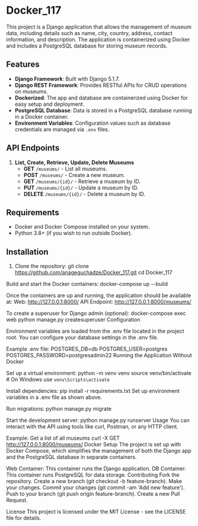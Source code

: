 # Docker_117

This project is a Django application that allows the management of museum data, including details such as name, city, country, address, contact information, and description. The application is containerized using Docker and includes a PostgreSQL database for storing museum records.

## Features

- **Django Framework**: Built with Django 5.1.7.
- **Django REST Framework**: Provides RESTful APIs for CRUD operations on museums.
- **Dockerized**: The app and database are containerized using Docker for easy setup and deployment.
- **PostgreSQL Database**: Data is stored in a PostgreSQL database running in a Docker container.
- **Environment Variables**: Configuration values such as database credentials are managed via `.env` files.

## API Endpoints

1. **List, Create, Retrieve, Update, Delete Museums**
   - **GET** `/museums/` - List all museums.
   - **POST** `/museums/` - Create a new museum.
   - **GET** `/museums/{id}/` - Retrieve a museum by ID.
   - **PUT** `/museums/{id}/` - Update a museum by ID.
   - **DELETE** `/museums/{id}/` - Delete a museum by ID.

## Requirements

- Docker and Docker Compose installed on your system.
- Python 3.8+ (if you wish to run outside Docker).

## Installation

1. Clone the repository:
   git clone https://github.com/anageguchadze/Docker_117.git
   cd Docker_117
   
Build and start the Docker containers:
docker-compose up --build

Once the containers are up and running, the application should be available at:
Web: http://127.0.0.1:8000/
API Endpoint: http://127.0.0.1:8000/museums/

To create a superuser for Django admin (optional):
docker-compose exec web python manage.py createsuperuser
Configuration

Environment variables are loaded from the .env file located in the project root. You can configure your database settings in the .env file.

Example .env file:
POSTGRES_DB=db
POSTGRES_USER=postgres
POSTGRES_PASSWORD=postgresadmin22
Running the Application Without Docker

Set up a virtual environment:
python -m venv venv
source venv/bin/activate  # On Windows use `venv\Scripts\activate`

Install dependencies:
pip install -r requirements.txt
Set up environment variables in a .env file as shown above.

Run migrations:
python manage.py migrate

Start the development server:
python manage.py runserver
Usage
You can interact with the API using tools like curl, Postman, or any HTTP client.

Example: Get a list of all museums
curl -X GET http://127.0.0.1:8000/museums/
Docker Setup
The project is set up with Docker Compose, which simplifies the management of both the Django app and the PostgreSQL database in separate containers.

Web Container: This container runs the Django application.
DB Container: This container runs PostgreSQL for data storage.
Contributing
Fork the repository.
Create a new branch (git checkout -b feature-branch).
Make your changes.
Commit your changes (git commit -am 'Add new feature').
Push to your branch (git push origin feature-branch).
Create a new Pull Request.

License
This project is licensed under the MIT License - see the LICENSE file for details.

